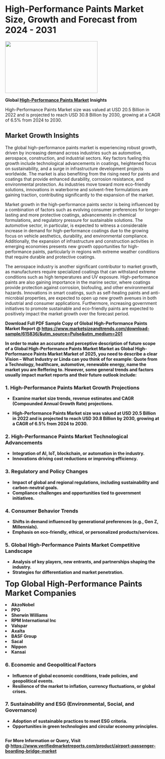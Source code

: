 <H1>High-Performance Paints Market Size, Growth and Forecast from 2024 - 2031</H1><img class="aligncenter size-medium wp-image-584254" src="https://thirdeyenews.in/wp-content/uploads/2024/09/Global-Market-Research-300x168.jpeg" alt="" width="300" height="168" /><p><strong>Global&nbsp;<a href="https://www.marketsizeandtrends.com/download-sample/615836/&amp;utm_source=Pulse&amp;utm_medium=201">High-Performance Paints Market</a> Insights</strong></p><p>High-Performance Paints Market size was valued at USD 20.5 Billion in 2022 and is projected to reach USD 30.8 Billion by 2030, growing at a CAGR of 6.5% from 2024 to 2030.</p><p><h2>Market Growth Insights</h2> <p>The global high-performance paints market is experiencing robust growth, driven by increasing demand across industries such as automotive, aerospace, construction, and industrial sectors. Key factors fueling this growth include technological advancements in coatings, heightened focus on sustainability, and a surge in infrastructure development projects worldwide. The market is also benefiting from the rising need for paints and coatings that provide enhanced durability, corrosion resistance, and environmental protection. As industries move toward more eco-friendly solutions, innovations in waterborne and solvent-free formulations are gaining traction, contributing significantly to the expansion of the market.</p> <p><strong></strong></p> <p>Market growth in the high-performance paints sector is being influenced by a combination of factors such as evolving consumer preferences for longer-lasting and more protective coatings, advancements in chemical formulations, and regulatory pressure for sustainable solutions. The automotive sector, in particular, is expected to witness a considerable increase in demand for high-performance coatings due to the growing focus on vehicle aesthetics, durability, and environmental compliance. Additionally, the expansion of infrastructure and construction activities in emerging economies presents new growth opportunities for high-performance paints, particularly in regions with extreme weather conditions that require durable and protective coatings.</p> <p>The aerospace industry is another significant contributor to market growth, as manufacturers require specialized coatings that can withstand extreme conditions such as high temperatures and UV exposure. High-performance paints are also gaining importance in the marine sector, where coatings provide protection against corrosion, biofouling, and other environmental hazards. Innovations in smart coatings, such as self-healing paints and anti-microbial properties, are expected to open up new growth avenues in both industrial and consumer applications. Furthermore, increasing government initiatives to promote sustainable and eco-friendly paints are expected to positively impact the market growth over the forecast period.</p> <p><strong></p><p><span class=""><strong>Download Full PDF Sample Copy of Global High-Performance Paints Market Report</strong> @ <a href="https://www.marketsizeandtrends.com/download-sample/615836/&amp;utm_source=Pulse&amp;utm_medium=201" target="_blank">https://www.marketsizeandtrends.com/download-sample/615836/&amp;utm_source=Pulse&amp;utm_medium=201</a></span></p><p>In order to make an accurate and perceptive description of future scope of a Global&nbsp;High-Performance Paints Market Market as Global&nbsp;High-Performance Paints Market Market of 2025, you need to describe a clear Vision &ndash; What Industry or Linda can you think of for example: Quote from a Technology, healthcare, automotive, renewable energy, name the market you are Reffering to. However, some general trends and factors usually impact market reports and their future outlook include:</p><h3>1.&nbsp;<strong>High-Performance Paints Market Growth Projections</strong></h3><ul><li>Examine market size trends, revenue estimates and CAGR (Compounded Annual Growth Rate) projections.</li><li><p>High-Performance Paints Market size was valued at USD 20.5 Billion in 2022 and is projected to reach USD 30.8 Billion by 2030, growing at a CAGR of 6.5% from 2024 to 2030.</p></li></ul><h3>2.&nbsp;<strong>High-Performance Paints Market Technological Advancements</strong></h3><ul><li>Integration of AI, IoT, blockchain, or automation in the industry.</li><li>Innovations driving cost reductions or improving efficiency.</li></ul><h3>3.&nbsp;<strong>Regulatory and Policy Changes</strong></h3><ul><li>Impact of global and regional regulations, including sustainability and carbon-neutral goals.</li><li>Compliance challenges and opportunities tied to government initiatives.</li></ul><h3>4.&nbsp;<strong>Consumer Behavior Trends</strong></h3><ul><li>Shifts in demand influenced by generational preferences (e.g., Gen Z, Millennials).</li><li>Emphasis on eco-friendly, ethical, or personalized products/services.</li></ul><h3>5.&nbsp;<strong>Global High-Performance Paints Market Competitive Landscape</strong></h3><ul><li>Analysis of key players, new entrants, and partnerships shaping the industry.</li><li>Strategies for differentiation and market penetration.</li></ul><p data-pm-slice="1 1 []"><span style="color: inherit; font-family: inherit; font-size: 25px;">Top Global High-Performance Paints Market Companies</span></p><div class="" data-test-id=""><p><li>AkzoNobel</li><li> PPG</li><li> Sherwin Williams</li><li> RPM International Inc</li><li> Valspar</li><li> Axalta</li><li> BASF Group</li><li> Sacal</li><li> Nippon</li><li> Kansai</li></p></div><h3>6.&nbsp;<strong>Economic and Geopolitical Factors</strong></h3><ul><li>Influence of global economic conditions, trade policies, and geopolitical events.</li><li>Resilience of the market to inflation, currency fluctuations, or global crises.</li></ul><h3>7.&nbsp;<strong>Sustainability and ESG (Environmental, Social, and Governance)</strong></h3><ul><li>Adoption of sustainable practices to meet ESG criteria.</li><li>Opportunities in green technologies and circular economy principles.</li></ul><h2><strong style="font-size: 14px;">For More Information or Query, Visit @&nbsp;</strong><a style="background-color: #ffffff; font-size: 14px;" href="https://www.marketsizeandtrends.com/report/high-performance-paints-market/" target="_blank">https://www.verifiedmarketreports.com/product/airport-passenger-boarding-bridge-market</a></h2>
